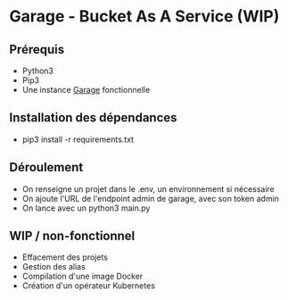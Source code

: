 # Garage - Bucket As A Service (WIP)

## Prérequis

- Python3
- Pip3
- Une instance [Garage](https://github.com/deuxfleurs-org/garage) fonctionnelle

## Installation des dépendances

- pip3 install -r requirements.txt

## Déroulement

- On renseigne un projet dans le .env, un environnement si nécessaire
- On ajoute l'URL de l'endpoint admin de garage, avec son token admin
- On lance avec un python3 main.py

## WIP / non-fonctionnel

- Effacement des projets
- Gestion des alias
- Compilation d'une image Docker
- Création d'un opérateur Kubernetes